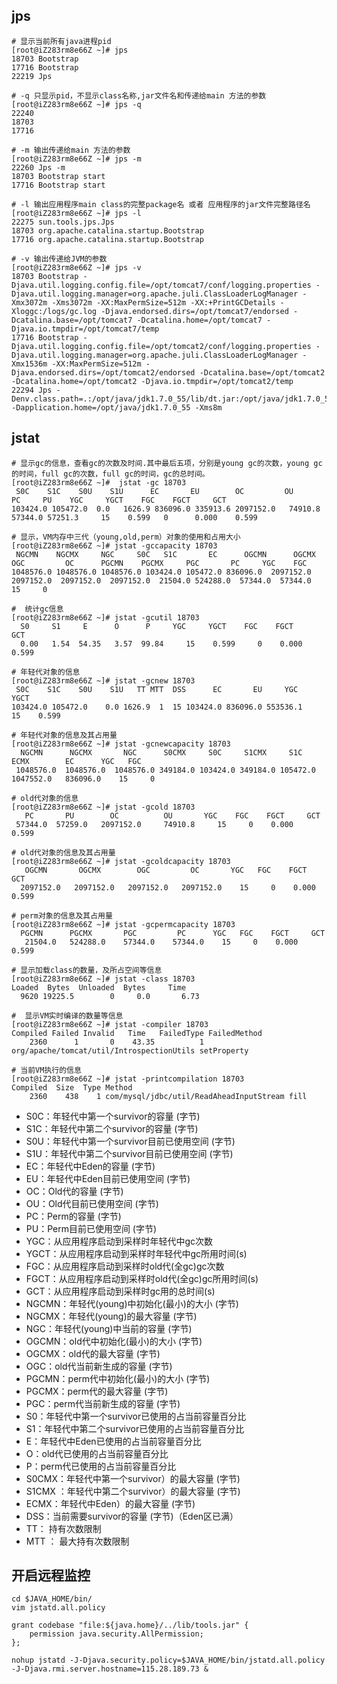 ## jps
```shell
# 显示当前所有java进程pid
[root@iZ283rm8e66Z ~]# jps
18703 Bootstrap
17716 Bootstrap
22219 Jps

# -q 只显示pid，不显示class名称,jar文件名和传递给main 方法的参数
[root@iZ283rm8e66Z ~]# jps -q
22240
18703
17716

# -m 输出传递给main 方法的参数
[root@iZ283rm8e66Z ~]# jps -m
22260 Jps -m
18703 Bootstrap start
17716 Bootstrap start

# -l 输出应用程序main class的完整package名 或者 应用程序的jar文件完整路径名
[root@iZ283rm8e66Z ~]# jps -l
22275 sun.tools.jps.Jps
18703 org.apache.catalina.startup.Bootstrap
17716 org.apache.catalina.startup.Bootstrap

# -v 输出传递给JVM的参数
[root@iZ283rm8e66Z ~]# jps -v
18703 Bootstrap -Djava.util.logging.config.file=/opt/tomcat7/conf/logging.properties -Djava.util.logging.manager=org.apache.juli.ClassLoaderLogManager -Xmx3072m -Xms3072m -XX:MaxPermSize=512m -XX:+PrintGCDetails -Xloggc:/logs/gc.log -Djava.endorsed.dirs=/opt/tomcat7/endorsed -Dcatalina.base=/opt/tomcat7 -Dcatalina.home=/opt/tomcat7 -Djava.io.tmpdir=/opt/tomcat7/temp
17716 Bootstrap -Djava.util.logging.config.file=/opt/tomcat2/conf/logging.properties -Djava.util.logging.manager=org.apache.juli.ClassLoaderLogManager -Xmx1536m -XX:MaxPermSize=512m -Djava.endorsed.dirs=/opt/tomcat2/endorsed -Dcatalina.base=/opt/tomcat2 -Dcatalina.home=/opt/tomcat2 -Djava.io.tmpdir=/opt/tomcat2/temp
22294 Jps -Denv.class.path=.:/opt/java/jdk1.7.0_55/lib/dt.jar:/opt/java/jdk1.7.0_55/lib/tools.jar -Dapplication.home=/opt/java/jdk1.7.0_55 -Xms8m

```

## jstat
```shell
# 显示gc的信息，查看gc的次数及时间.其中最后五项，分别是young gc的次数，young gc的时间，full gc的次数，full gc的时间，gc的总时间。
[root@iZ283rm8e66Z ~]#  jstat -gc 18703
 S0C    S1C    S0U    S1U      EC       EU        OC         OU       PC     PU    YGC     YGCT    FGC    FGCT     GCT
103424.0 105472.0  0.0   1626.9 836096.0 335913.6 2097152.0   74910.8   57344.0 57251.3     15    0.599   0      0.000    0.599

# 显示，VM内存中三代（young,old,perm）对象的使用和占用大小
[root@iZ283rm8e66Z ~]# jstat -gccapacity 18703
 NGCMN    NGCMX     NGC     S0C   S1C       EC      OGCMN      OGCMX       OGC         OC      PGCMN    PGCMX     PGC       PC     YGC    FGC
1048576.0 1048576.0 1048576.0 103424.0 105472.0 836096.0  2097152.0  2097152.0  2097152.0  2097152.0  21504.0 524288.0  57344.0  57344.0     15     0

#  统计gc信息
[root@iZ283rm8e66Z ~]# jstat -gcutil 18703
  S0     S1     E      O      P     YGC     YGCT    FGC    FGCT     GCT
  0.00   1.54  54.35   3.57  99.84     15    0.599     0    0.000    0.599

# 年轻代对象的信息
[root@iZ283rm8e66Z ~]# jstat -gcnew 18703
 S0C    S1C    S0U    S1U   TT MTT  DSS      EC       EU     YGC     YGCT
103424.0 105472.0    0.0 1626.9  1  15 103424.0 836096.0 553536.1     15    0.599

# 年轻代对象的信息及其占用量
[root@iZ283rm8e66Z ~]# jstat -gcnewcapacity 18703
  NGCMN      NGCMX       NGC      S0CMX     S0C     S1CMX     S1C       ECMX        EC      YGC   FGC
 1048576.0  1048576.0  1048576.0 349184.0 103424.0 349184.0 105472.0  1047552.0   836096.0    15     0

# old代对象的信息
[root@iZ283rm8e66Z ~]# jstat -gcold 18703
   PC       PU        OC          OU       YGC    FGC    FGCT     GCT
 57344.0  57259.0   2097152.0     74910.8     15     0    0.000    0.599

# old代对象的信息及其占用量
[root@iZ283rm8e66Z ~]# jstat -gcoldcapacity 18703
   OGCMN       OGCMX        OGC         OC       YGC   FGC    FGCT     GCT
  2097152.0   2097152.0   2097152.0   2097152.0    15     0    0.000    0.599

# perm对象的信息及其占用量
[root@iZ283rm8e66Z ~]# jstat -gcpermcapacity 18703
  PGCMN      PGCMX       PGC         PC      YGC   FGC    FGCT     GCT
   21504.0   524288.0    57344.0    57344.0    15     0    0.000    0.599

# 显示加载class的数量，及所占空间等信息
[root@iZ283rm8e66Z ~]# jstat -class 18703
Loaded  Bytes  Unloaded  Bytes     Time
  9620 19225.5        0     0.0       6.73

#  显示VM实时编译的数量等信息
[root@iZ283rm8e66Z ~]# jstat -compiler 18703
Compiled Failed Invalid   Time   FailedType FailedMethod
    2360      1       0    43.35          1 org/apache/tomcat/util/IntrospectionUtils setProperty

# 当前VM执行的信息
[root@iZ283rm8e66Z ~]# jstat -printcompilation 18703
Compiled  Size  Type Method
    2360    438    1 com/mysql/jdbc/util/ReadAheadInputStream fill

```
* S0C：年轻代中第一个survivor的容量 (字节)
* S1C：年轻代中第二个survivor的容量 (字节)
* S0U：年轻代中第一个survivor目前已使用空间 (字节)
* S1U：年轻代中第二个survivor目前已使用空间 (字节)
* EC：年轻代中Eden的容量 (字节)
* EU：年轻代中Eden目前已使用空间 (字节)
* OC：Old代的容量 (字节)
* OU：Old代目前已使用空间 (字节)
* PC：Perm的容量 (字节)
* PU：Perm目前已使用空间 (字节)
* YGC：从应用程序启动到采样时年轻代中gc次数
* YGCT：从应用程序启动到采样时年轻代中gc所用时间(s)
* FGC：从应用程序启动到采样时old代(全gc)gc次数
* FGCT：从应用程序启动到采样时old代(全gc)gc所用时间(s)
* GCT：从应用程序启动到采样时gc用的总时间(s)
* NGCMN：年轻代(young)中初始化(最小)的大小 (字节)
* NGCMX：年轻代(young)的最大容量 (字节)
* NGC：年轻代(young)中当前的容量 (字节)
* OGCMN：old代中初始化(最小)的大小 (字节) 
* OGCMX：old代的最大容量 (字节)
* OGC：old代当前新生成的容量 (字节)
* PGCMN：perm代中初始化(最小)的大小 (字节) 
* PGCMX：perm代的最大容量 (字节)   
* PGC：perm代当前新生成的容量 (字节)
* S0：年轻代中第一个survivor已使用的占当前容量百分比
* S1：年轻代中第二个survivor已使用的占当前容量百分比
* E：年轻代中Eden已使用的占当前容量百分比
* O：old代已使用的占当前容量百分比
* P：perm代已使用的占当前容量百分比
* S0CMX：年轻代中第一个survivor）的最大容量 (字节)
* S1CMX ：年轻代中第二个survivor）的最大容量 (字节)
* ECMX：年轻代中Eden）的最大容量 (字节)
* DSS：当前需要survivor的容量 (字节)（Eden区已满）
* TT： 持有次数限制
* MTT ： 最大持有次数限制


## 开启远程监控
```shell
cd $JAVA_HOME/bin/
vim jstatd.all.policy

grant codebase "file:${java.home}/../lib/tools.jar" {
    permission java.security.AllPermission;
};

nohup jstatd -J-Djava.security.policy=$JAVA_HOME/bin/jstatd.all.policy  -J-Djava.rmi.server.hostname=115.28.189.73 &

```
